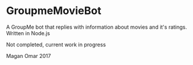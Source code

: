# GroupmeMovieBot
A GroupMe bot that replies with information about movies and it's ratings. Written in Node.js

Not completed, current work in progress

Magan Omar 2017
